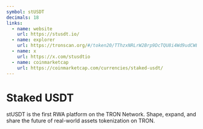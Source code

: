 ```yaml
---
symbol: stUSDT
decimals: 18
links:
  - name: website
    url: https://stusdt.io/
  - name: explorer
    url: https://tronscan.org/#/token20/TThzxNRLrW2Brp9DcTQU8i4Wd9udCWEdZ3
  - name: x
    url: https://x.com/stusdtio
  - name: coinmarketcap
    url: https://coinmarketcap.com/currencies/staked-usdt/
---
```


# Staked USDT

stUSDT is the first RWA platform on the TRON Network. Shape, expand, and share the future of real-world assets tokenization on TRON.
